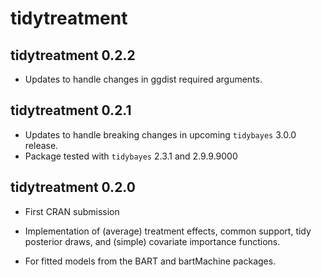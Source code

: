 # tidytreatment

## tidytreatment 0.2.2

* Updates to handle changes in ggdist required arguments.

## tidytreatment 0.2.1

* Updates to handle breaking changes in upcoming `tidybayes` 3.0.0 release. 
* Package tested with `tidybayes` 2.3.1 and 2.9.9.9000

## tidytreatment 0.2.0

* First CRAN submission

* Implementation of (average) treatment effects, common support, tidy posterior draws, and (simple) covariate importance functions.

* For fitted models from the BART and bartMachine packages. 
